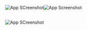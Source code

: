 ![App SCreenshot](https://media.discordapp.net/attachments/1149701616392470650/1255724876602409101/nahida_transparent_divider3.png?ex=667f7dec&is=667e2c6c&hm=be8e1da7ec6d36b3bbe4f3f0d5fed09b4f5a42536766b6aeb05b48cefba34b01&=&format=webp&quality=lossless)![App Screenshot](https://media.discordapp.net/attachments/1149701616392470650/1255724876602409101/nahida_transparent_divider3.png?ex=667f7dec&is=667e2c6c&hm=be8e1da7ec6d36b3bbe4f3f0d5fed09b4f5a42536766b6aeb05b48cefba34b01&=&format=webp&quality=lossless)

  ‎                                                                                                                                                                                                                      
                                                         ![App SCreenshot](https://media.discordapp.net/attachments/1149701616392470650/1256132224974065705/nahidadaa.jpg?ex=667fa7cc&is=667e564c&hm=f85bd18126467a47fc110a7830cddc5d1ff4453d40d0b6e7fed6e528e99fd43c&=&format=webp)

